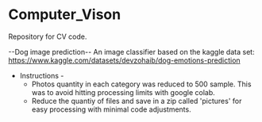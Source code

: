# Computer_Vison
Repository for CV code. 

--Dog image prediction--
An image classifier based on the kaggle data set:
https://www.kaggle.com/datasets/devzohaib/dog-emotions-prediction

- Instructions -
  - Photos quantity in each category was reduced to 500 sample.  This was to avoid hitting processing limits with google colab.  
  - Reduce the quantiy of files and save in a zip called 'pictures' for easy processing with minimal code adjustments.
